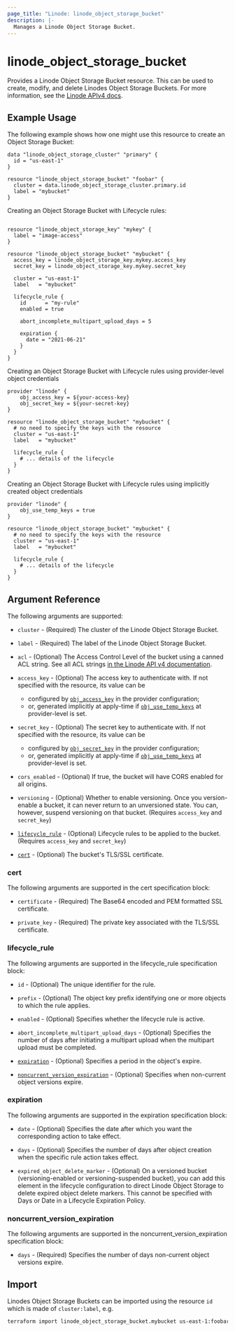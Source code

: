 ```yaml
---
page_title: "Linode: linode_object_storage_bucket"
description: |-
  Manages a Linode Object Storage Bucket.
---
```


# linode\_object\_storage\_bucket

Provides a Linode Object Storage Bucket resource. This can be used to create, modify, and delete Linodes Object Storage Buckets.
For more information, see the [Linode APIv4 docs](https://techdocs.akamai.com/linode-api/reference/post-object-storage-bucket).

## Example Usage

The following example shows how one might use this resource to create an Object Storage Bucket:

```hcl
data "linode_object_storage_cluster" "primary" {
  id = "us-east-1"
}

resource "linode_object_storage_bucket" "foobar" {
  cluster = data.linode_object_storage_cluster.primary.id
  label = "mybucket"
}

```

Creating an Object Storage Bucket with Lifecycle rules:

```hcl

resource "linode_object_storage_key" "mykey" {
  label = "image-access"
}

resource "linode_object_storage_bucket" "mybucket" {
  access_key = linode_object_storage_key.mykey.access_key
  secret_key = linode_object_storage_key.mykey.secret_key

  cluster = "us-east-1"
  label   = "mybucket"

  lifecycle_rule {
    id      = "my-rule"
    enabled = true

    abort_incomplete_multipart_upload_days = 5

    expiration {
      date = "2021-06-21"
    }
  }
}
```

Creating an Object Storage Bucket with Lifecycle rules using provider-level object credentials

```hcl
provider "linode" {
    obj_access_key = ${your-access-key}
    obj_secret_key = ${your-secret-key}
}

resource "linode_object_storage_bucket" "mybucket" {
  # no need to specify the keys with the resource
  cluster = "us-east-1"
  label   = "mybucket"

  lifecycle_rule {
    # ... details of the lifecycle
  }
}
```

Creating an Object Storage Bucket with Lifecycle rules using implicitly created object credentials

```hcl
provider "linode" {
    obj_use_temp_keys = true
}

resource "linode_object_storage_bucket" "mybucket" {
  # no need to specify the keys with the resource
  cluster = "us-east-1"
  label   = "mybucket"

  lifecycle_rule {
    # ... details of the lifecycle
  }
}
```

## Argument Reference

The following arguments are supported:

* `cluster` - (Required) The cluster of the Linode Object Storage Bucket.

* `label` - (Required) The label of the Linode Object Storage Bucket.

* `acl` - (Optional) The Access Control Level of the bucket using a canned ACL string. See all ACL strings [in the Linode API v4 documentation](https://techdocs.akamai.com/linode-api/reference/post-object-storage-bucket).

* `access_key` - (Optional) The access key to authenticate with. If not specified with the resource, its value can be
  * configured by [`obj_access_key`](../index.md#configuration-reference) in the provider configuration;
  * or, generated implicitly at apply-time if [`obj_use_temp_keys`](../index.md#configuration-reference) at provider-level is set.

* `secret_key` - (Optional) The secret key to authenticate with. If not specified with the resource, its value can be
  * configured by [`obj_secret_key`](../index.md#configuration-reference) in the provider configuration;
  * or, generated implicitly at apply-time if [`obj_use_temp_keys`](../index.md#configuration-reference) at provider-level is set.

* `cors_enabled` - (Optional) If true, the bucket will have CORS enabled for all origins.

* `versioning` - (Optional) Whether to enable versioning. Once you version-enable a bucket, it can never return to an unversioned state. You can, however, suspend versioning on that bucket. (Requires `access_key` and `secret_key`)

* [`lifecycle_rule`](#lifecycle_rule) - (Optional) Lifecycle rules to be applied to the bucket. (Requires `access_key` and `secret_key`)

* [`cert`](#cert) - (Optional) The bucket's TLS/SSL certificate.

### cert

The following arguments are supported in the cert specification block:

* `certificate` - (Required) The Base64 encoded and PEM formatted SSL certificate.

* `private_key` - (Required) The private key associated with the TLS/SSL certificate.

### lifecycle_rule

The following arguments are supported in the lifecycle_rule specification block:

* `id` - (Optional) The unique identifier for the rule.

* `prefix` - (Optional) The object key prefix identifying one or more objects to which the rule applies.

* `enabled` - (Optional) Specifies whether the lifecycle rule is active.

* `abort_incomplete_multipart_upload_days` - (Optional) Specifies the number of days after initiating a multipart upload when the multipart upload must be completed.

* [`expiration`](#expiration) - (Optional) Specifies a period in the object's expire.

* [`noncurrent_version_expiration`](#noncurrent_version_expiration) - (Optional) Specifies when non-current object versions expire.

### expiration

The following arguments are supported in the expiration specification block:

* `date` - (Optional) Specifies the date after which you want the corresponding action to take effect.

* `days` - (Optional) Specifies the number of days after object creation when the specific rule action takes effect.

* `expired_object_delete_marker` - (Optional) On a versioned bucket (versioning-enabled or versioning-suspended bucket), you can add this element in the lifecycle configuration to direct Linode Object Storage to delete expired object delete markers. This cannot be specified with Days or Date in a Lifecycle Expiration Policy.

### noncurrent_version_expiration

The following arguments are supported in the noncurrent_version_expiration specification block:

* `days` - (Required) Specifies the number of days non-current object versions expire.

## Import

Linodes Object Storage Buckets can be imported using the resource `id` which is made of `cluster:label`, e.g.

```sh
terraform import linode_object_storage_bucket.mybucket us-east-1:foobar
```
